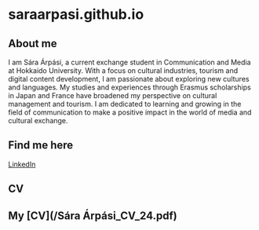 # saraarpasi.github.io

## About me 
I am Sára Árpási, a current exchange student in Communication and Media at Hokkaido University. With a focus on cultural industries, tourism and digital content development, I am passionate about exploring new cultures and languages. My studies and experiences through Erasmus scholarships in Japan and France have broadened my perspective on cultural management and tourism. I am dedicated to learning and growing in the field of communication to make a positive impact in the world of media and cultural exchange.
## Find me here
 [LinkedIn](https://www.linkedin.com/in/s%C3%A1ra-%C3%A1rp%C3%A1si-3b6783184/)
## CV
## My [CV](/Sára Árpási_CV_24.pdf)
